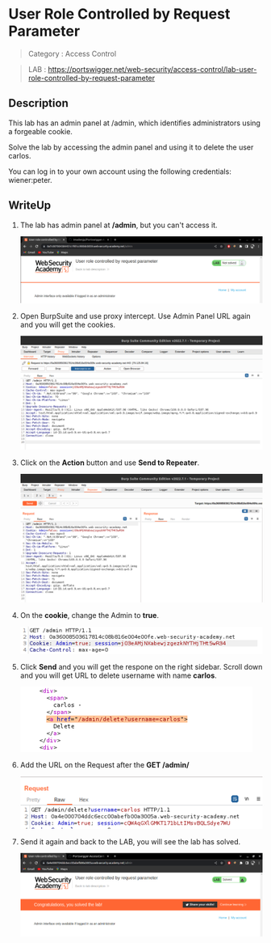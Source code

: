 # User Role Controlled by Request Parameter

> Category : Access Control

> LAB : https://portswigger.net/web-security/access-control/lab-user-role-controlled-by-request-parameter

## Description

This lab has an admin panel at /admin, which identifies administrators using a forgeable cookie.

Solve the lab by accessing the admin panel and using it to delete the user carlos.

You can log in to your own account using the following credentials: wiener:peter.

## WriteUp

1. The lab has admin panel at **/admin**, but you can't access it.
   
   ![image1](1.png)

2. Open BurpSuite and use proxy intercept. Use Admin Panel URL again and you will get the cookies.
   
   ![image2](2.png)

3. Click on the **Action** button and use **Send to Repeater**.
   
   ![image3](3.png)

4. On the **cookie**, change the Admin to **true**.
   
   ![image4](4.png)

5. Click **Send** and you will get the respone on the right sidebar. Scroll down and you will get URL to delete username with name **carlos**.
   
   ![image5](5.png)

6. Add the URL on the Request after the **GET /admin/**
   
   ![image6](6.png)

7. Send it again and back to the LAB, you will see the lab has solved.
   
   ![image7](7.png)
